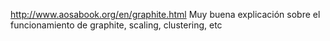 http://www.aosabook.org/en/graphite.html
  Muy buena explicación sobre el funcionamiento de graphite, scaling, clustering, etc
